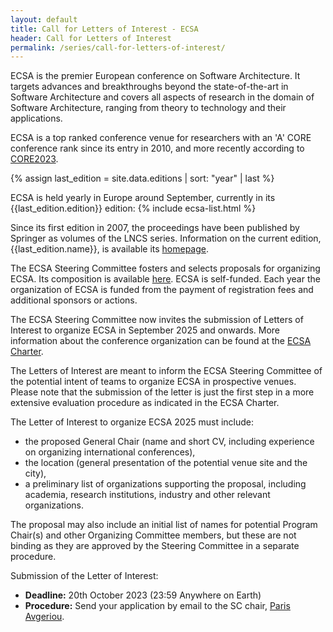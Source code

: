 ```yaml
---
layout: default
title: Call for Letters of Interest - ECSA
header: Call for Letters of Interest
permalink: /series/call-for-letters-of-interest/
---
```


ECSA is the premier European conference on Software Architecture. It targets advances and breakthroughs beyond the state-of-the-art in Software Architecture and covers all aspects of research in the domain of Software Architecture, ranging from theory to technology and their applications.

ECSA is a top ranked conference venue for researchers with an 'A' CORE conference rank since its entry in 2010, and more recently according to [CORE2023](http://portal.core.edu.au/conf-ranks/?search=ECSA&by=all&source=CORE2023).

{% assign last_edition = site.data.editions | sort: "year" | last %}

ECSA is held yearly in Europe around September, currently in its {{last_edition.edition}} edition: {% include ecsa-list.html %}

Since its first edition in 2007, the proceedings have been published by Springer as volumes of the LNCS series. Information on the current edition, {{last_edition.name}}, is available its [homepage]({{last_edition.url}}).

The ECSA Steering Committee fosters and selects proposals for organizing ECSA. Its composition is available [here](/series/steering-committee/). ECSA is self-funded. Each year the organization of ECSA is funded from the payment of registration fees and additional sponsors or actions.

The ECSA Steering Committee now invites the submission of Letters of Interest to organize ECSA in September 2025 and onwards. More information about the conference organization can be found at the [ECSA Charter](https://ecsa2020.disim.univaq.it/getImage/orig/ECSA-Steering_Committee_Charter-v1.0-ECSA2020.pdf).

The Letters of Interest are meant to inform the ECSA Steering Committee of the potential intent of teams to organize ECSA in prospective venues. Please note that the submission of the letter is just the first step in a more extensive evaluation procedure as indicated in the ECSA Charter.

The Letter of Interest to organize ECSA 2025 must include:
- the proposed General Chair (name and short CV, including experience on organizing international conferences),
- the location (general presentation of the potential venue site and the city),
- a preliminary list of organizations supporting the proposal, including academia, research institutions, industry and other relevant organizations.

The proposal may also include an initial list of names for potential Program Chair(s) and other Organizing Committee members, but these are not binding as they are approved by the Steering Committee in a separate procedure.

Submission of the Letter of Interest:
- **Deadline:** 20th October 2023 (23:59 Anywhere on Earth)
- **Procedure:** Send your application by email to the SC chair, [Paris Avgeriou](mailto:p.avgeriou@rug.nl).
